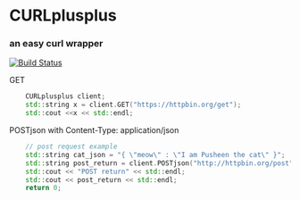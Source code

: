 # CURLplusplus
### an easy curl wrapper

[![Build Status](https://travis-ci.org/ttpro1995/CURLplusplus.svg?branch=master)](https://travis-ci.org/ttpro1995/CURLplusplus)

GET

```cpp
    CURLplusplus client;
    std::string x = client.GET("https://httpbin.org/get");
    std::cout <<x << std::endl;
```

POSTjson with Content-Type: application/json

```cpp
    // post request example
    std::string cat_json = "{ \"meow\" : \"I am Pusheen the cat\" }";
    std::string post_return = client.POSTjson("http://httpbin.org/post", cat_json);
    std::cout << "POST return" << std::endl;
    std::cout << post_return << std::endl;
    return 0;
```